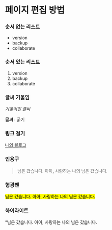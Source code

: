# 페이지 편집 방법

### 순서 없는 리스트
* version
* backup
* collaborate

### 순서 있는 리스트
1. version
2. backup
3. collaborate

### 글씨 기울임
*기울어진 글씨*

**글씨** : 굵기

### 링크 걸기
[나의 블로그](https://p1yslee.myds.me/blog/)

### 인용구
>님은 갔습니다. 아아, 사랑하는 나의 님은 갔습니다.

### 형광펜
<mark>님은 갔습니다. 아아, 사랑하는 나의 님은 갔습니다.</mark>

### 하이라이트
“님은 갔습니다. 아아, 사랑하는 나의 님은 갔습니다.
